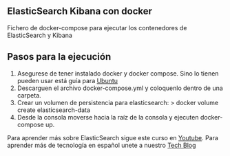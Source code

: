 ## ElasticSearch Kibana con docker

Fichero de docker-compose para ejecutar los contenedores de ElasticSearch y Kibana

## Pasos para la ejecución

1. Asegurese de tener instalado docker y docker compose. Sino lo tienen pueden usar está guía para [Ubuntu](https://www.digitalocean.com/community/tutorials/como-instalar-docker-compose-en-ubuntu-18-04-es)
2. Descarguen el archivo docker-compose.yml y coloquenlo dentro de una carpeta.
3. Crear un volumen de persistencia para elasticsearch: > docker volume create elasticsearch-data
4. Desde la consola moverse hacia la raíz de la consola y ejecuten docker-compose up.

Para aprender más sobre ElasticSearch sigue este curso en [Youtube](https://www.youtube.com/channel/UCRfR3e3wnN4qzesjajbgu1Q).
Para aprender más de tecnología en español unete a nuestro [Tech Blog](https://blog.sacavix.com)
